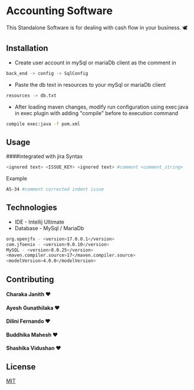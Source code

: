 # Accounting Software

This Standalone Software is for dealing with cash flow in your business. 🕊

## Installation

* Create user account in mySql or mariaDb client as the comment in
```bash
back_end -> config -> SqlConfig
```
* Paste the db text in resources to your mySql or mariaDb client
```bash
resources -> db.txt
```
* After loading maven changes, modify run configuration using exec:java in exec plugin with adding "compile" before to execution command
```bash
compile exec:java -f pom.xml
```

## Usage

####integrated with jira
Syntax
```bash
<ignored text> <ISSUE_KEY> <ignored text> #comment <comment_string>
```
Example
```bash
AS-34 #comment corrected indent issue
```

## Technologies

* IDE - Intellij Ultimate
* Database - MySql / MariaDb
```bash
org.openjfx - <version>17.0.0.1</version>
com.jfoenix - <version>9.0.10</version>
MySQL - <version>8.0.25</version>
<maven.compiler.source>17</maven.compiler.source>
<modelVersion>4.0.0</modelVersion>
```

## Contributing
#### Charaka Janith ♥️
#### Ayesh Gunathilaka ♥️
#### Dilini Fernando ♥️
#### Buddhika Mahesh ♥️
#### Shashika Vidushan ♥️

## License
[MIT](https://choosealicense.com/licenses/mit/)
